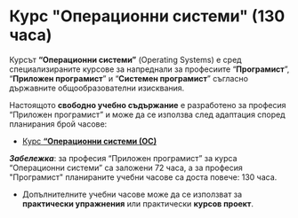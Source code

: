 # Курс "Операционни системи" (130 часа)

Курсът **“Операционни системи”** (Operating Systems) е сред специализираните курсове за напреднали за професиите “**Програмист**”, “**Приложен програмист**” и “**Системен програмист**” съгласно държавните общообразователни изисквания.

Настоящото **свободно учебно съдържание** е разработено за професия “Приложен програмист” и може да се използва след адаптация според планирания брой часове:
  - [Курс **“Операционни системи (ОС)**](https://github.com/BG-IT-Edu/School-Programming/tree/main/Courses/Applied-Programmer/OOP-Basics)

***Забележка***: за професия “Приложен програмист” за курса “Операционни системи” са заложени 72 часа, а за професия "Програмист" планираните учебни часове са доста повече: 130 часа.
  - Допълнителните учебни часове може да се използват за **практически упражнения** или практически **курсов проект**.
